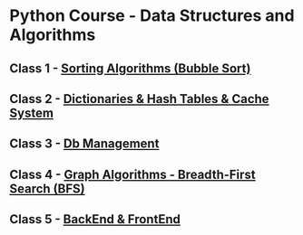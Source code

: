 # Python Course - Data Structures and Algorithms

## Class 1 - [Sorting Algorithms (Bubble Sort)](https://github.com/IMPWNG/Python_Algo_Data_Class/tree/main/Class1_SortingAlgorithms)
## Class 2 - [Dictionaries & Hash Tables & Cache System](https://github.com/IMPWNG/Python_Algo_Data_Class/tree/main/Class2_Dictionaries%20_HashTables)
## Class 3 - [Db Management](https://github.com/IMPWNG/Python_Algo_Data_Class/tree/main/Class3_DbManagement_Python)
## Class 4 - [Graph Algorithms - Breadth-First Search (BFS)](https://github.com/IMPWNG/Python_Algo_Data_Class/tree/main/Class4_GraphAlgoritms_BFS)
## Class 5 - [BackEnd & FrontEnd](https://github.com/IMPWNG/Python_Algo_Data_Class/tree/main/Class5_BackEnd_FrontEnd)